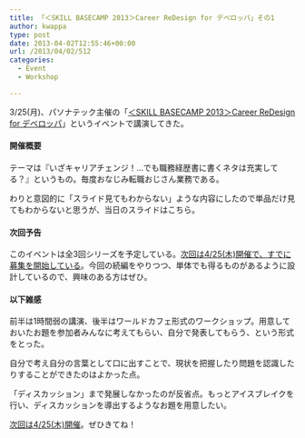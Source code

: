 ```yaml
---
title: 「＜SKILL BASECAMP 2013＞Career ReDesign for デベロッパ」その1
author: kwappa
type: post
date: 2013-04-02T12:55:46+00:00
url: /2013/04/02/512
categories:
  - Event
  - Workshop

---
```

3/25(月)、パソナテック主催の「<a href="http://www.pasonatech.co.jp/event/index.jsp?no=3853" target="_blank">＜SKILL BASECAMP 2013＞Career ReDesign for デベロッパ</a>」というイベントで講演してきた。

#### 開催概要

テーマは『いざキャリアチェンジ！…でも職務経歴書に書くネタは充実してる？』というもの。毎度おなじみ転職おじさん業務である。

わりと意図的に「スライド見てもわからない」ような内容にしたので単品だけ見てもわからないと思うが、当日のスライドはこちら。

<script async class="speakerdeck-embed" data-id="d7b97a50798a01307f4f22000a1c844f" data-ratio="1.33333333333333" src="//speakerdeck.com/assets/embed.js"></script>

#### 次回予告

このイベントは全3回シリーズを予定している。<a href="http://www.pasonatech.co.jp/event/index.jsp?no=3858" target="_blank">次回は4/25(木)開催で、すでに募集を開始している</a>。今回の続編をやりつつ、単体でも得るものがあるように設計しているので、興味のある方はぜひ。

<!--more-->

#### 以下雑感

前半は1時間弱の講演、後半はワールドカフェ形式のワークショップ。用意しておいたお題を参加者みんなに考えてもらい、自分で発表してもらう、という形式をとった。

自分で考え自分の言葉として口に出すことで、現状を把握したり問題を認識したりすることができたのはよかった点。

「ディスカッション」まで発展しなかったのが反省点。もっとアイスブレイクを行い、ディスカッションを導出するようなお題を用意したい。

<a href="http://www.pasonatech.co.jp/event/index.jsp?no=3858" target="_blank">次回は4/25(木)開催</a>。ぜひきてね！
